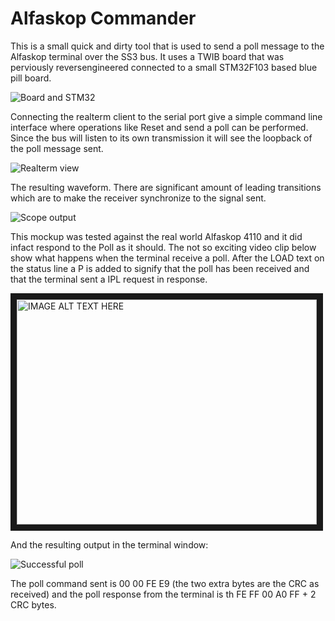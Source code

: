 # Alfaskop Commander

This is a small quick and dirty tool that is used to send a poll message to the Alfaskop terminal over the SS3 bus. It uses a TWIB board
that was perviously reversengineered connected to a small STM32F103 based blue pill board.

![Board and STM32](https://i.imgur.com/aPNMMkrl.jpg?1)

Connecting the realterm client to the serial port give a simple command line interface where operations like Reset and send a poll can be performed. 
Since the bus will listen to its own transmission it will see the loopback of the poll message sent.

![Realterm view](https://raw.githubusercontent.com/MattisLind/alfaskop_emu/master/Utils/AlfaskopCommander/AlfaskopCommander.png)

The resulting waveform. There are significant amount of leading transitions which are to make the receiver synchronize to the signal sent.

![Scope output](https://i.imgur.com/hYTeKTEl.jpg?1)

This mockup was tested against the real world Alfaskop 4110 and it did infact respond to the Poll as it should. The not so exciting video clip below show what happens when the terminal receive a poll. After the LOAD text on the status line a P is added to signify that the poll has been received and that the terminal sent a IPL request in response.

<a href="http://www.youtube.com/watch?feature=player_embedded&v=8MVXaOKJ0f0
" target="_blank"><img src="http://img.youtube.com/vi/8MVXaOKJ0f0/0.jpg" 
alt="IMAGE ALT TEXT HERE" width="480" height="360" border="10" /></a>

And the resulting output in the terminal window:

![Successful poll](https://i.imgur.com/oOjNPl7l.jpg)

The poll command sent is 00 00 FE E9 (the two extra bytes are the CRC as received) and the poll response from the terminal is th FE FF 00 A0 FF + 2 CRC bytes.

